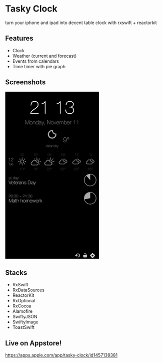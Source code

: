 # Tasky Clock
turn your iphone and ipad into decent table clock with rxswift + reactorkit

## Features
- Clock
- Weather (current and forecast)
- Events from calendars
- Time timer with pie graph

## Screenshots

<img src="screenshot1.png" alt="screenshot1" width="300" height="533" />

## Stacks

- RxSwift
- RxDataSources
- ReactorKit
- RxOptional
- RxCocoa
- Alamofire
- SwiftyJSON
- SwiftyImage
- ToastSwift

## Live on Appstore!
https://apps.apple.com/app/tasky-clock/id1457139381
